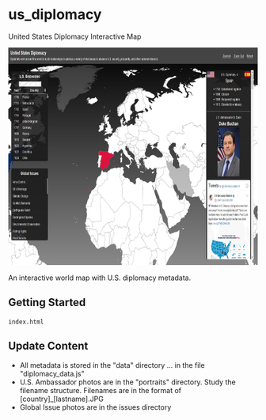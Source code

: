 # us_diplomacy
United States Diplomacy Interactive Map

<p align="left">
     <a href="https://aferguson64.github.io/us_diplomacy/"><img width="815" height="440" src="https://github.com/aferguson64/us_diplomacy/blob/master/images/thumbnail.jpg"></a>
</p>

An interactive world map with U.S. diplomacy metadata.

## Getting Started

```
index.html
```

## Update Content

* All metadata is stored in the "data" directory ... in the file "diplomacy_data.js"
* U.S. Ambassador photos are in the "portraits" directory. Study the filename structure. Filenames are in the format of [country]_[lastname].JPG
* Global Issue photos are in the issues directory


